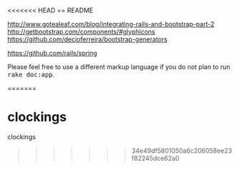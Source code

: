 <<<<<<< HEAD
== README

http://www.gotealeaf.com/blog/integrating-rails-and-bootstrap-part-2
http://getbootstrap.com/components/#glyphicons
https://github.com/decioferreira/bootstrap-generators

https://github.com/rails/spring

Please feel free to use a different markup language if you do not plan to run
<tt>rake doc:app</tt>.

=======
# clockings
clockings
>>>>>>> 34e49df5801050a6c206058ee23f82245dce62a0
